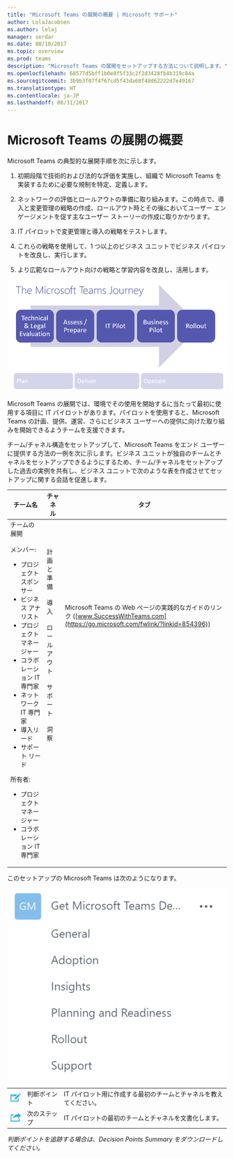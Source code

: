 ```yaml
---
title: "Microsoft Teams の展開の概要 | Microsoft サポート"
author: LolaJacobsen
ms.author: lolaj
manager: serdar
ms.date: 08/10/2017
ms.topic: overview
ms.prod: teams
description: "Microsoft Teams の展開をセットアップする方法について説明します。"
ms.openlocfilehash: 68577d5bff1b0e8f5f33c2f2d3428fb4b319c84a
ms.sourcegitcommit: 3b9b3f07f4f67cd5f43da68f48d62222d7e49167
ms.translationtype: HT
ms.contentlocale: ja-JP
ms.lasthandoff: 08/31/2017
---
```

<a name="overview-of-a-microsoft-teams-deployment"></a>Microsoft Teams の展開の概要
========================================

Microsoft Teams の典型的な展開手順を次に示します。

1.  初期段階で技術的および法的な評価を実施し、組織で Microsoft Teams を実装するために必要な規制を特定、定義します。

2.  ネットワークの評価とロールアウトの準備に取り組みます。この時点で、導入と変更管理の戦略の作成、ロールアウト時とその後においてユーザー エンゲージメントを促す主なユーザー ストーリーの作成に取りかかります。

3.  IT パイロットで変更管理と導入の戦略をテストします。

4.  これらの戦略を使用して、1 つ以上のビジネス ユニットでビジネス パイロットを改良し、実行します。

5.  より広範なロールアウト向けの戦略と学習内容を改良し、活用します。

![](media/Overview_of_a_Microsoft_Teams_deployment_image1.png)

Microsoft Teams の展開では、環境でその使用を開始するに当たって最初に使用する項目に IT パイロットがあります。パイロットを使用すると、Microsoft Teams の計画、提供、運営、さらにビジネス ユーザーへの提供に向けた取り組みを開始できるようチームを支援できます。

チーム/チャネル構造をセットアップして、Microsoft Teams をエンド ユーザーに提供する方法の一例を次に示します。ビジネス ユニットが独自のチームとチャネルをセットアップできるようにするため、チーム/チャネルをセットアップした過去の実例を共有し、ビジネス ユニットで次のような表を作成させてセットアップに関する会話を促進します。


|チーム名 |チャネル  |タブ  |
|---------|---------|---------|
|チームの展開<br></br>メンバー:<ul><li>プロジェクト スポンサー</li><li>ビジネス アナリスト</li><li>プロジェクト マネージャー</li><li>コラボレーション IT 専門家</li><li>ネットワーク IT 専門家</li><li>導入リード </li><li>サポート リード</li></ul>所有者: <ul><li>プロジェクト マネージャー</li><li>コラボレーション IT 専門家</li></ul>      |計画と準備<br></br> 導入<br></br> ロールアウト<br></br> サポート<br></br> 洞察<br></br><br></br><br></br><br></br><br></br><br></br><br></br>          |Microsoft Teams の Web ページの実践的なガイドのリンク ([www.SuccessWithTeams.com](https://go.microsoft.com/fwlink/?linkid=854396)) <br></br><br></br><br></br><br></br><br></br><br></br><br></br><br></br><br></br><br></br><br></br>        |

このセットアップの Microsoft Teams は次のようになります。

![](media/Overview_of_a_Microsoft_Teams_deployment_image2.png)


||||
|---------|---------|---------|
|![](media/Overview_of_a_Microsoft_Teams_deployment_image3.png)     |判断ポイント         |IT パイロット用に作成する最初のチームとチャネルを教えてください。         |
|![](media/Overview_of_a_Microsoft_Teams_deployment_image4.png)     |次のステップ         |IT パイロットの最初のチームとチャネルを文書化します。         |


 

*判断ポイントを追跡する場合は、Decision Points Summary をダウンロードしてください。*
